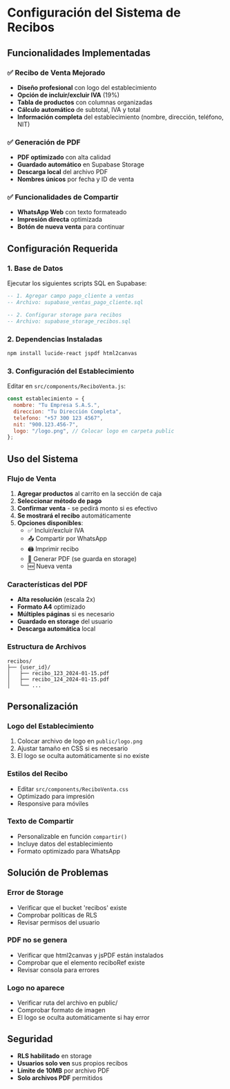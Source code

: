 # Configuración del Sistema de Recibos

## Funcionalidades Implementadas

### ✅ Recibo de Venta Mejorado
- **Diseño profesional** con logo del establecimiento
- **Opción de incluir/excluir IVA** (19%)
- **Tabla de productos** con columnas organizadas
- **Cálculo automático** de subtotal, IVA y total
- **Información completa** del establecimiento (nombre, dirección, teléfono, NIT)

### ✅ Generación de PDF
- **PDF optimizado** con alta calidad
- **Guardado automático** en Supabase Storage
- **Descarga local** del archivo PDF
- **Nombres únicos** por fecha y ID de venta

### ✅ Funcionalidades de Compartir
- **WhatsApp Web** con texto formateado
- **Impresión directa** optimizada
- **Botón de nueva venta** para continuar

## Configuración Requerida

### 1. Base de Datos
Ejecutar los siguientes scripts SQL en Supabase:

```sql
-- 1. Agregar campo pago_cliente a ventas
-- Archivo: supabase_ventas_pago_cliente.sql

-- 2. Configurar storage para recibos
-- Archivo: supabase_storage_recibos.sql
```

### 2. Dependencias Instaladas
```bash
npm install lucide-react jspdf html2canvas
```

### 3. Configuración del Establecimiento
Editar en `src/components/ReciboVenta.js`:

```javascript
const establecimiento = {
  nombre: "Tu Empresa S.A.S.",
  direccion: "Tu Dirección Completa",
  telefono: "+57 300 123 4567",
  nit: "900.123.456-7",
  logo: "/logo.png", // Colocar logo en carpeta public
};
```

## Uso del Sistema

### Flujo de Venta
1. **Agregar productos** al carrito en la sección de caja
2. **Seleccionar método de pago**
3. **Confirmar venta** - se pedirá monto si es efectivo
4. **Se mostrará el recibo** automáticamente
5. **Opciones disponibles**:
   - ✅ Incluir/excluir IVA
   - 📤 Compartir por WhatsApp
   - 🖨️ Imprimir recibo
   - 📄 Generar PDF (se guarda en storage)
   - 🆕 Nueva venta

### Características del PDF
- **Alta resolución** (escala 2x)
- **Formato A4** optimizado
- **Múltiples páginas** si es necesario
- **Guardado en storage** del usuario
- **Descarga automática** local

### Estructura de Archivos
```
recibos/
├── {user_id}/
│   ├── recibo_123_2024-01-15.pdf
│   ├── recibo_124_2024-01-15.pdf
│   └── ...
```

## Personalización

### Logo del Establecimiento
1. Colocar archivo de logo en `public/logo.png`
2. Ajustar tamaño en CSS si es necesario
3. El logo se oculta automáticamente si no existe

### Estilos del Recibo
- Editar `src/components/ReciboVenta.css`
- Optimizado para impresión
- Responsive para móviles

### Texto de Compartir
- Personalizable en función `compartir()`
- Incluye datos del establecimiento
- Formato optimizado para WhatsApp

## Solución de Problemas

### Error de Storage
- Verificar que el bucket 'recibos' existe
- Comprobar políticas de RLS
- Revisar permisos del usuario

### PDF no se genera
- Verificar que html2canvas y jsPDF están instalados
- Comprobar que el elemento reciboRef existe
- Revisar consola para errores

### Logo no aparece
- Verificar ruta del archivo en public/
- Comprobar formato de imagen
- El logo se oculta automáticamente si hay error

## Seguridad

- **RLS habilitado** en storage
- **Usuarios solo ven** sus propios recibos
- **Límite de 10MB** por archivo PDF
- **Solo archivos PDF** permitidos
